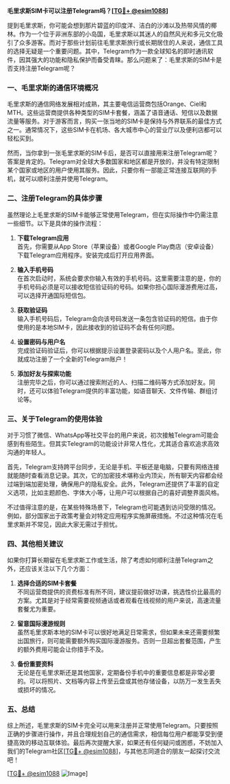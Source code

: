 **毛里求斯SIM卡可以注册Telegram吗？[[TG💪+ @esim1088](https://t.me/s/esim1088)]**

提到毛里求斯，你可能会想到那片碧蓝的印度洋、洁白的沙滩以及热带风情的椰林。作为一个位于非洲东部的小岛国，毛里求斯以其迷人的自然风光和多元文化吸引了众多游客。而对于那些计划前往毛里求斯旅行或长期居住的人来说，通信工具的选择无疑是一个重要问题。其中，Telegram作为一款全球知名的即时通讯软件，因其强大的功能和隐私保护而备受青睐。那么问题来了：毛里求斯的SIM卡是否支持注册Telegram呢？

### 一、毛里求斯的通信环境概况

毛里求斯的通信网络发展相对成熟，其主要电信运营商包括Orange、Ciel和MTH。这些运营商提供各种类型的SIM卡套餐，涵盖了语音通话、短信以及数据流量等服务。对于游客而言，购买一张当地的SIM卡是保持与外界联系的最佳方式之一。通常情况下，这些SIM卡在机场、各大城市中心的营业厅以及便利店都可以轻松买到。

然而，当你拿到一张毛里求斯的SIM卡后，是否可以直接用来注册Telegram呢？答案是肯定的。Telegram对全球大多数国家和地区都是开放的，并没有特定限制某个国家或地区的用户使用其服务。因此，只要你有一部能正常连接互联网的手机，就可以顺利注册并使用Telegram。

### 二、注册Telegram的具体步骤

虽然理论上毛里求斯的SIM卡能够正常使用Telegram，但在实际操作中仍需注意一些细节。以下是具体的操作流程：

1. **下载Telegram应用**  
   首先，你需要从App Store（苹果设备）或者Google Play商店（安卓设备）下载Telegram应用程序。安装完成后打开应用界面。

2. **输入手机号码**  
   在首次启动时，系统会要求你输入有效的手机号码。这里需要注意的是，你的手机号码必须是可以接收短信验证码的号码。如果你担心国际漫游费用过高，可以选择开通国际短信包。

3. **获取验证码**  
   输入手机号码后，Telegram会向该号码发送一条包含验证码的短信。由于你使用的是本地SIM卡，因此接收到的验证码不会有任何问题。

4. **设置密码与用户名**  
   完成验证码验证后，你可以根据提示设置登录密码以及个人用户名。至此，你就成功注册了一个全新的Telegram账户！

5. **添加好友与探索功能**  
   注册完毕之后，你可以通过搜索附近的人、扫描二维码等方式添加好友。同时，还可以体验Telegram提供的丰富功能，如语音聊天、文件传输、群组讨论等。

### 三、关于Telegram的使用体验

对于习惯了微信、WhatsApp等社交平台的用户来说，初次接触Telegram可能会感到有些陌生。但其实Telegram的功能设计非常人性化，尤其适合喜欢追求高效沟通的年轻人。

首先，Telegram支持跨平台同步，无论是手机、平板还是电脑，只要有网络连接就能随时查看消息记录。其次，它的加密技术堪称业内顶尖，所有聊天内容都会经过端到端加密处理，确保用户的隐私安全。此外，Telegram还提供了丰富的自定义选项，比如主题颜色、字体大小等，让用户可以根据自己的喜好调整界面风格。

不过值得注意的是，在某些特殊场景下，Telegram也可能遇到访问受限的情况。例如，部分国家出于政策考量会对特定应用程序实施屏蔽措施。不过这种情况在毛里求斯并不常见，因此大家无需过于担忧。

### 四、其他相关建议

如果你打算长期留在毛里求斯工作或生活，除了考虑如何顺利注册Telegram之外，还应该关注以下几个方面：

1. **选择合适的SIM卡套餐**  
   不同运营商提供的资费标准有所不同，建议提前做好功课，挑选性价比最高的方案。尤其是对于经常需要视频通话或者观看在线视频的用户来说，高速流量套餐尤为重要。

2. **留意国际漫游规则**  
   虽然毛里求斯本地的SIM卡可以很好地满足日常需求，但如果未来还需要频繁出国旅行，则可能需要额外购买国际漫游服务。否则一旦超出套餐范围，产生的额外费用可能会让你措手不及。

3. **备份重要资料**  
   无论是在毛里求斯还是其他国家，定期备份手机中的重要信息都是非常必要的。可以将照片、文档等内容上传至云盘或其他存储设备，以防万一发生丢失或损坏的情况。

### 五、总结

综上所述，毛里求斯的SIM卡完全可以用来注册并正常使用Telegram。只要按照正确的步骤进行操作，并且合理规划自己的通信需求，相信每位用户都能享受到便捷高效的移动互联体验。最后再次提醒大家，如果还有任何疑问或困惑，不妨加入我们的Telegram社区[[TG💪+ @esim1088](https://t.me/s/esim1088)]，与其他志同道合的朋友一起探讨交流吧！

[[TG💪+ @esim1088](https://t.me/s/esim1088) ![Image](https://i.postimg.cc/4NQfJmqS/Snipaste-2025-05-13-00-14-12.png)]